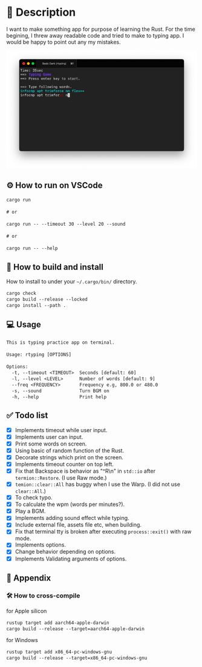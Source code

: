 # 🦀 Description

I want to make something app for purpose of learning the Rust. For the time begining, I threw away readable code and tried to make to typing app. I would be happy to point out any my mistakes.

![sample](./ScreenShot.png)

## ⚙️ How to run on VSCode

```shell
cargo run

# or

cargo run -- --timeout 30 --level 20 --sound

# or

cargo run -- --help
```

## 🔨 How to build and install

How to install to under your `~/.cargo/bin/` directory.

```shell
cargo check
cargo build --release --locked
cargo install --path .
```

## 💻 Usage

```shell
This is typing practice app on terminal.

Usage: rtyping [OPTIONS]

Options:
  -t, --timeout <TIMEOUT>  Seconds [default: 60]
  -l, --level <LEVEL>      Number of words [default: 9]
  --freq <FREQUENCY>       Frequency e.g, 800.0 or 480.0
  -s, --sound              Turn BGM on
  -h, --help               Print help
```

## ✅ Todo list

- [x] Implements timeout while user input.
- [x] Implements user can input.
- [x] Print some words on screen.
- [x] Using basic of random function of the Rust.
- [x] Decorate strings which print on the screen.
- [x] Implements timeout counter on top left.
- [x] Fix that Backspace is behavior as "^R\\n" in `std::io` after `termion::Restore`. (I use Raw mode.)
- [x] `temion::clear::All` has buggy when I use the Warp. (I did not use `clear::All`.)
- [x] To check typo.
- [x] To calculate the wpm (words per minutes?).
- [x] Play a BGM.
- [x] Implements adding sound effect while typing.
- [x] Include external file, assets file etc, when building.
- [x] Fix that terminal tty is broken after executing `process::exit()` with raw mode.
- [x] Implements options.
- [x] Change behavior depending on options.
- [x] Implements Validating arguments of options.

## 🔖 Appendix

### 🛠 How to cross-compile

for Apple silicon

```shell
rustup target add aarch64-apple-darwin
cargo build --release --target=aarch64-apple-darwin
```

for Windows

```shell
rustup target add x86_64-pc-windows-gnu
cargo build --release --target=x86_64-pc-windows-gnu
```
